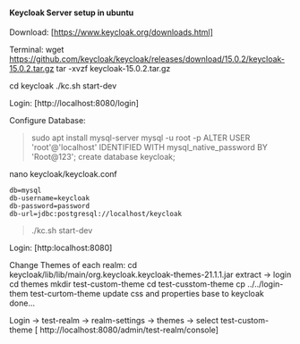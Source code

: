 #### Keycloak Server setup in ubuntu

Download: [https://www.keycloak.org/downloads.html]

Terminal:
wget https://github.com/keycloak/keycloak/releases/download/15.0.2/keycloak-15.0.2.tar.gz
tar -xvzf keycloak-15.0.2.tar.gz

cd keycloak
./kc.sh start-dev

Login: [http://localhost:8080/login]

Configure Database:
> sudo apt install mysql-server
> mysql -u root -p
> ALTER USER 'root'@'localhost' IDENTIFIED WITH mysql_native_password BY 'Root@123';
> create database keycloak;

nano keycloak/keycloak.conf
```
db=mysql
db-username=keycloak
db-password=password
db-url=jdbc:postgresql://localhost/keycloak
```
> ./kc.sh start-dev

Login: [http:localhost:8080]

Change Themes of each realm:
cd keycloak/lib/lib/main/org.keycloak.keycloak-themes-21.1.1.jar
extract -> login
cd themes
mkdir test-custom-theme
cd test-cusstom-theme
cp ../../login-them test-curtom-theme
update css and properties base to keycloak
done...

Login -> test-realm -> realm-settings -> themes -> select test-custom-theme
[	http://localhost:8080/admin/test-realm/console]



